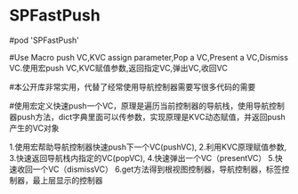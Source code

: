 # SPFastPush

#pod 'SPFastPush'                 

#Use Macro push VC,KVC assign parameter,Pop a VC,Present a VC,Dismiss VC.使用宏push VC,KVC赋值参数,返回指定VC,弹出VC,收回VC

#本公开库非常实用，代替了经常使用导航控制器需要写很多代码的需要

#使用宏定义快速push一个VC，原理是遍历当前控制器的导航栈，使用导航控制器push方法，dict字典里面可以传参数，实现原理是KVC动态赋值，并返回push产生的VC对象

 1.使用宏帮助导航控制器快速push下一个VC(pushVC),
 2.利用KVC原理赋值参数,
 3.快速返回导航栈内指定的VC(popVC),
 4.快速弹出一个VC（presentVC）
 5.快速收回一个VC（dismissVC）
 6.get方法得到根视图控制器，导航控制器，标签控制器，最上层显示的控制器
